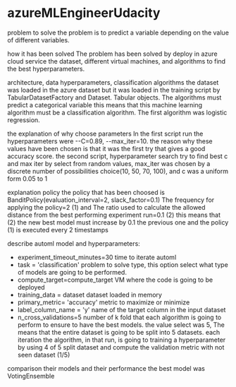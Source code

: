 # azureMLEngineerUdacity
problem to solve 
the problem is to predict a variable depending on the value of different variables.

how it has been solved
The problem has been solved by deploy in azure cloud service the dataset, different virtual machines, and algorithms to find the best hyperparameters.

architecture, data  hyperparameters, classification algorithms
the dataset was loaded in the azure dataset but it was loaded in the training script by TabularDatasetFactory and Dataset. Tabular objects. 
The algorithms must predict a categorical variable this means that this machine learning algorithm must be a classification algorithm. The first algorithm was logistic regression.

the explanation of why choose parameters
In the first script run the hyperparameters were --C=0.89, --max_iter=10. the reason why these values have been chosen is that it was the first try that gives a good accuracy score. 
the second script, hyperparameter search try to find best c and max iter by select from random values, max_iter was chosen by a discrete number of possibilities choice(10, 50, 70, 100), and c was a uniform form 0.05 to 1

explanation policy 
the policy that has been choosed is BanditPolicy(evaluation_interval=2, slack_factor=0.1) The frequency for applying the policy=2 (1) and 
The ratio used to calculate the allowed distance from the best performing experiment run=0.1 (2)
this means that (2) the new best model must increase by 0.1 the previous one and the policy (1) is executed every 2 timestamps 

describe automl model and hyperparameters:
- experiment_timeout_minutes=30 time to iterate automl
- task = 'classification' problem to solve type, this option select what type of models are going to be performed.
- compute_target=compute_target VM where the code is going to be deployed
- training_data = dataset dataset loaded in memory
- primary_metric= 'accuracy' metric to maximize or minimize
- label_column_name = 'y' name of the target column in the input dataset
- n_cross_validations=5 number of k fold that each algorithm is going to perform to ensure to have the best models. the value select was 5, The means that the entire dataset is going to be split into 5 datasets. each iteration the algorithm, in that run, is going to training a hyperparameter by using 4 of 5 split dataset and compute the validation metric with not seen dataset (1/5)

comparison their models and their performance
the best model was VotingEnsemble




